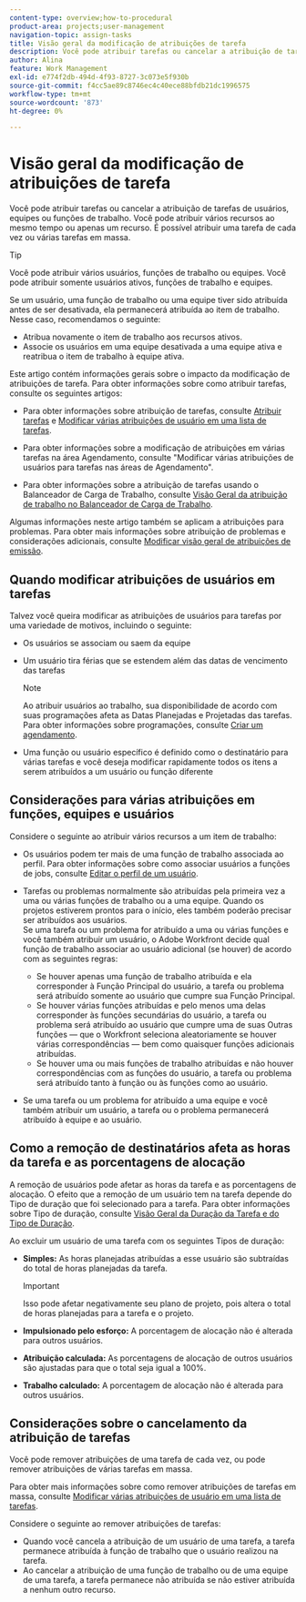 ```yaml
---
content-type: overview;how-to-procedural
product-area: projects;user-management
navigation-topic: assign-tasks
title: Visão geral da modificação de atribuições de tarefa
description: Você pode atribuir tarefas ou cancelar a atribuição de tarefas de usuários, equipes ou funções de trabalho. Você pode atribuir vários recursos ao mesmo tempo ou apenas um recurso. É possível atribuir uma tarefa de cada vez ou várias tarefas em massa.
author: Alina
feature: Work Management
exl-id: e774f2db-494d-4f93-8727-3c073e5f930b
source-git-commit: f4cc5ae89c8746ec4c40ece88bfdb21dc1996575
workflow-type: tm+mt
source-wordcount: '873'
ht-degree: 0%

---
```


# Visão geral da modificação de atribuições de tarefa

Você pode atribuir tarefas ou cancelar a atribuição de tarefas de usuários, equipes ou funções de trabalho. Você pode atribuir vários recursos ao mesmo tempo ou apenas um recurso. É possível atribuir uma tarefa de cada vez ou várias tarefas em massa.

>[!TIP]
>
>Você pode atribuir vários usuários, funções de trabalho ou equipes. Você pode atribuir somente usuários ativos, funções de trabalho e equipes.
>
>Se um usuário, uma função de trabalho ou uma equipe tiver sido atribuída antes de ser desativada, ela permanecerá atribuída ao item de trabalho. Nesse caso, recomendamos o seguinte:
>
>* Atribua novamente o item de trabalho aos recursos ativos.
>* Associe os usuários em uma equipe desativada a uma equipe ativa e reatribua o item de trabalho à equipe ativa.
>


Este artigo contém informações gerais sobre o impacto da modificação de atribuições de tarefa. Para obter informações sobre como atribuir tarefas, consulte os seguintes artigos:

* Para obter informações sobre atribuição de tarefas, consulte [Atribuir tarefas](../../../manage-work/tasks/assign-tasks/assign-tasks.md) e [Modificar várias atribuições de usuário em uma lista de tarefas](../../../manage-work/tasks/assign-tasks/modify-multiple-assignments-in-task-list.md).

* Para obter informações sobre a modificação de atribuições em várias tarefas na área Agendamento, consulte &quot;Modificar várias atribuições de usuários para tarefas nas áreas de Agendamento&quot;.
* Para obter informações sobre a atribuição de tarefas usando o Balanceador de Carga de Trabalho, consulte [Visão Geral da atribuição de trabalho no Balanceador de Carga de Trabalho](../../../resource-mgmt/workload-balancer/assign-work-in-workload-balancer.md).

Algumas informações neste artigo também se aplicam a atribuições para problemas. Para obter mais informações sobre atribuição de problemas e considerações adicionais, consulte [Modificar visão geral de atribuições de emissão](../../../manage-work/issues/manage-issues/modify-issue-assignments-overview.md).

## Quando modificar atribuições de usuários em tarefas

Talvez você queira modificar as atribuições de usuários para tarefas por uma variedade de motivos, incluindo o seguinte:

* Os usuários se associam ou saem da equipe
* Um usuário tira férias que se estendem além das datas de vencimento das tarefas

   >[!NOTE]
   >
   >Ao atribuir usuários ao trabalho, sua disponibilidade de acordo com suas programações afeta as Datas Planejadas e Projetadas das tarefas. Para obter informações sobre programações, consulte [Criar um agendamento](../../../administration-and-setup/set-up-workfront/configure-timesheets-schedules/create-schedules.md).

* Uma função ou usuário específico é definido como o destinatário para várias tarefas e você deseja modificar rapidamente todos os itens a serem atribuídos a um usuário ou função diferente

## Considerações para várias atribuições em funções, equipes e usuários

Considere o seguinte ao atribuir vários recursos a um item de trabalho:

* Os usuários podem ter mais de uma função de trabalho associada ao perfil. Para obter informações sobre como associar usuários a funções de jobs, consulte [Editar o perfil de um usuário](../../../administration-and-setup/add-users/create-and-manage-users/edit-a-users-profile.md).

* Tarefas ou problemas normalmente são atribuídas pela primeira vez a uma ou várias funções de trabalho ou a uma equipe. Quando os projetos estiverem prontos para o início, eles também poderão precisar ser atribuídos aos usuários.\
   Se uma tarefa ou um problema for atribuído a uma ou várias funções e você também atribuir um usuário, o Adobe Workfront decide qual função de trabalho associar ao usuário adicional (se houver) de acordo com as seguintes regras:

   * Se houver apenas uma função de trabalho atribuída e ela corresponder à Função Principal do usuário, a tarefa ou problema será atribuído somente ao usuário que cumpre sua Função Principal.
   * Se houver várias funções atribuídas e pelo menos uma delas corresponder às funções secundárias do usuário, a tarefa ou problema será atribuído ao usuário que cumpre uma de suas Outras funções — que o Workfront seleciona aleatoriamente se houver várias correspondências — bem como quaisquer funções adicionais atribuídas.
   * Se houver uma ou mais funções de trabalho atribuídas e não houver correspondências com as funções do usuário, a tarefa ou problema será atribuído tanto à função ou às funções como ao usuário.

* Se uma tarefa ou um problema for atribuído a uma equipe e você também atribuir um usuário, a tarefa ou o problema permanecerá atribuído à equipe e ao usuário.

## Como a remoção de destinatários afeta as horas da tarefa e as porcentagens de alocação

A remoção de usuários pode afetar as horas da tarefa e as porcentagens de alocação. O efeito que a remoção de um usuário tem na tarefa depende do Tipo de duração que foi selecionado para a tarefa. Para obter informações sobre Tipo de duração, consulte [Visão Geral da Duração da Tarefa e do Tipo de Duração](../../../manage-work/tasks/taskdurtn/task-duration-and-duration-type.md).

Ao excluir um usuário de uma tarefa com os seguintes Tipos de duração:

* **Simples:** As horas planejadas atribuídas a esse usuário são subtraídas do total de horas planejadas da tarefa.

   >[!IMPORTANT]
   >
   >Isso pode afetar negativamente seu plano de projeto, pois altera o total de horas planejadas para a tarefa e o projeto.

* **Impulsionado pelo esforço:** A porcentagem de alocação não é alterada para outros usuários.
* **Atribuição calculada:** As porcentagens de alocação de outros usuários são ajustadas para que o total seja igual a 100%.
* **Trabalho calculado:** A porcentagem de alocação não é alterada para outros usuários.

## Considerações sobre o cancelamento da atribuição de tarefas

Você pode remover atribuições de uma tarefa de cada vez, ou pode remover atribuições de várias tarefas em massa.

Para obter mais informações sobre como remover atribuições de tarefas em massa, consulte [Modificar várias atribuições de usuário em uma lista de tarefas](../../../manage-work/tasks/assign-tasks/modify-multiple-assignments-in-task-list.md).

Considere o seguinte ao remover atribuições de tarefas:

* Quando você cancela a atribuição de um usuário de uma tarefa, a tarefa permanece atribuída à função de trabalho que o usuário realizou na tarefa.
* Ao cancelar a atribuição de uma função de trabalho ou de uma equipe de uma tarefa, a tarefa permanece não atribuída se não estiver atribuída a nenhum outro recurso.
